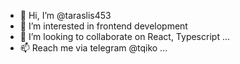 - 👋 Hi, I’m @taraslis453
- 👀 I’m interested in frontend development
- 💞️ I’m looking to collaborate on React, Typescript ...
- 📫 Reach me via telegram @tqiko ...

<!---
taraslis453/taraslis453 is a ✨ special ✨ repository because its `README.md` (this file) appears on your GitHub profile.
You can click the Preview link to take a look at your changes.
--->
